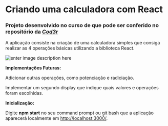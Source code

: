 # Criando uma calculadora com React

### Projeto desenvolvido no curso de  que pode ser conferido no repositório da [*Cod3r*](https://github.com/cod3rcursos)

A aplicação consiste na criação de uma calculadora simples que consiga realizar as 4 operações básicas utilizando a biblioteca React.

![enter image description here](https://i.imgur.com/SMeICIH.png)


**Implementações Futuras:**

Adicionar outras operações, como potenciação e radiciação.

Implementar um segundo display que indique quais valores e operações foram escolhidas.

**Inicialização:**

Digite **npm start** no seu command prompt ou git bash que a aplicação aparecerá localmente em [http://localhost:3000/](http://localhost:3000/).